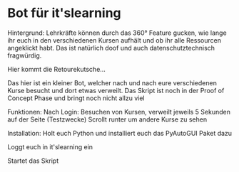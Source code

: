 # Bot für it'slearning

Hintergrund:
Lehrkräfte können durch das 360° Feature gucken, wie lange ihr euch in den verschiedenen Kursen aufhält und ob ihr alle Ressourcen angeklickt habt.
Das ist natürlich doof und auch datenschutztechnisch fragwürdig.

Hier kommt die Retourekutsche...

Das hier ist ein kleiner Bot, welcher nach und nach eure verschiedenen Kurse besucht und dort etwas verweilt.
Das Skript ist noch in der Proof of Concept Phase und bringt noch nicht allzu viel


Funktionen:
Nach Login: Besuchen von Kursen, verweilt jeweils 5 Sekunden auf der Seite (Testzwecke)
Scrollt runter um andere Kurse zu sehen


Installation:
Holt euch Python und installiert euch das PyAutoGUI Paket dazu

Loggt euch in it'slearning ein

Startet das Skript

